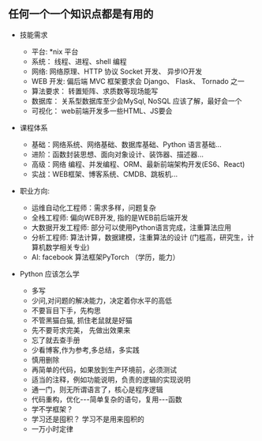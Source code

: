 ## 任何一个一个知识点都是有用的
 + 技能需求
    + 平台: *nix 平台
    + 系统： 线程、进程、shell 编程
    + 网络: 网络原理、HTTP 协议 Socket 开发、 异步IO开发
    + WEB 开发: 偏后端 MVC 框架要求会 Django、 Flask、 Tornado 之一
    + 算法要求： 转置矩阵、求质数等现场能写
    + 数据库： 关系型数据库至少会MySql, NoSQL 应该了解，最好会一个
    + 可视化： web前端开发多一些HTML、JS要会

 + 课程体系
    + 基础：网络系统、网络基础、数据库基础、Python 语言基础...
    + 进阶：函数封装思想、面向对象设计、装饰器、描述器...
    + 高级：网络 编程、并发编程、ORM、最新前端架构开发(ES6、React)
    + 实战：WEB框架、博客系统、CMDB、跳板机...

 + 职业方向:
    + 运维自动化工程师：需求多样，问题复杂
    + 全栈工程师: 偏向WEB开发, 指的是WEB前后端开发
    + 大数据开发工程师: 部分可以使用Python语言完成，注重算法应用
    + 分析工程师: 算法计算，数据建模，注重算法的设计 (门槛高，研究生，计算机数学相关专业)
    + AI: facebook 算法框架PyTorch    （学历，能力） 
 + Python 应该怎么学
    + 多写
    + 少问,对问题的解决能力，决定着你水平的高低
    + 不要盲目下手，先构思
    + 不管黑猫白猫, 抓住老鼠就是好猫
    + 先不要苛求完美， 先做出效果来
    + 忘了就去查手册
    + 少看博客,作为参考,多总结，多实践
    + 慎用删除
    + 再简单的代码，如果放到生产环境前，必须测试
    + 适当的注释，例如功能说明，负责的逻辑的实现说明
    + 通一门，则无所谓语言了，核心是程序逻辑
    + 代码重构，优化---简单复杂的语句，复用---函数
    + 学不学框架？
    + 学习还是囤积？ 学习不是用来囤积的   
    + 一万小时定律 